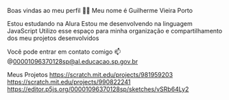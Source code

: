Boas vindas ao meu perfil 💙💙
Meu nome é Guilherme Vieira Porto

Estou estudando na Alura
Estou me desenvolvendo na linguagem JavaScript
Utilizo esse espaço para minha organização e compartilhamento dos meu projetos desenvolvidos

Você pode entrar em contato comigo 📫
@00001096370128sp@al.educacao.sp.gov.br


Meus Projetos
https://scratch.mit.edu/projects/981959203
https://scratch.mit.edu/projects/990822241
https://editor.p5js.org/00001096370128sp/sketches/vSRb64Ly2
